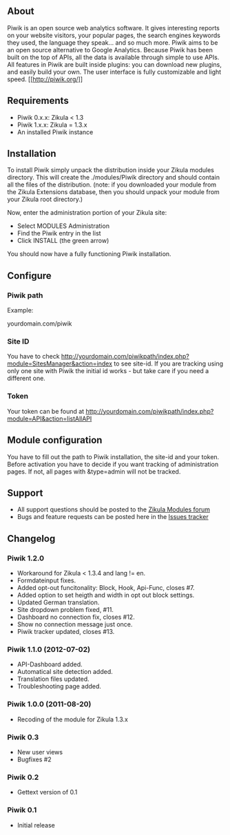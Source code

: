 ## About

Piwik is an open source web analytics software. It gives interesting reports on your website visitors, your popular pages, the search engines keywords they used, the language they speak… and so much more. Piwik aims to be an open source alternative to Google Analytics. Because Piwik has been built on the top of APIs, all the data is available through simple to use APIs. All features in Piwik are built inside plugins: you can download new plugins, and easily build your own. The user interface is fully customizable and light speed. [[http://piwik.org/]]

## Requirements

* Piwik 0.x.x: Zikula < 1.3
* Piwik 1.x.x: Zikula = 1.3.x
* An installed Piwik instance

## Installation

To install Piwik simply unpack the distribution inside your Zikula modules directory. This will create the ./modules/Piwik directory and should contain all the files of the distribution. (note: if you downloaded your module from the Zikula Extensions database, then you should unpack your module from your Zikula root directory.)

Now, enter the administration portion of your Zikula site:

* Select MODULES Administration
* Find the Piwik entry in the list
* Click INSTALL (the green arrow) 

You should now have a fully functioning Piwik installation.

## Configure


### Piwik path

Example:

  yourdomain.com/piwik

### Site ID
You have to check http://yourdomain.com/piwikpath/index.php?module=SitesManager&action=index to see site-id.
If you are tracking using only one site with Piwik the initial id works - but take care if you need a different one.

### Token
Your token can be found at http://yourdomain.com/piwikpath/index.php?module=API&action=listAllAPI

## Module configuration

You have to fill out the path to Piwik installation, the site-id and your token. Before activation you have to decide if you want tracking of administration pages. If not, all pages with &type=admin will not be tracked.

## Support

* All support questions should be posted to the [Zikula Modules forum](http://community.zikula.org/module-Forum-viewforum-forum-23.htm)
* Bugs and feature requests can be posted here in the [Issues tracker](https://github.com/phaidon/Piwik/issues)

## Changelog

### Piwik 1.2.0
  * Workaround for Zikula < 1.3.4 and lang != en.
  * Formdateinput fixes.
  * Added opt-out funcitonality: Block, Hook, Api-Func, closes #7.
  * Added option to set heigth and width in opt out block settings.
  * Updated German translation.
  * Site dropdown problem fixed, #11.
  * Dashboard no connection fix, closes #12.
  * Show no connection message just once.
  * Piwik tracker updated, closes #13. 

### Piwik 1.1.0 (2012-07-02)
  * API-Dashboard added.
  * Automatical site detection added.
  * Translation files updated.
  * Troubleshooting page added.

### Piwik 1.0.0 (2011-08-20)
  * Recoding of the module for Zikula 1.3.x

### Piwik 0.3
  * New user views
  * Bugfixes #2

### Piwik 0.2
  * Gettext version of 0.1

### Piwik 0.1
  * Initial release
